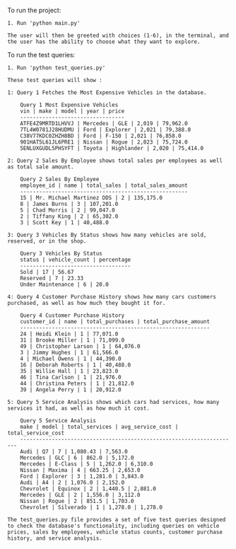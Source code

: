 To run the project:

    1. Run 'python main.py' 
    
    The user will then be greeted with choices (1-6), in the terminal, and the user has the ability to choose what they want to explore.

To run the test queries:

    1. Run 'python test_queries.py'

    These test queries will show :

    1: Query 1 Fetches the Most Expensive Vehicles in the database.

        Query 1 Most Expensive Vehicles
        vin | make | model | year | price
        ---------------------------------
        ATFE4Z9MRTD1LHVVJ | Mercedes | GLE | 2,019 | 79,962.0
        7TL4W0781J28HUDMU | Ford | Explorer | 2,021 | 79,388.0
        C38V77KDC0ZHZH8BD | Ford | F-150 | 2,021 | 76,858.0
        901HAT5L61JL6PRE1 | Nissan | Rogue | 2,023 | 75,724.0
        5ENLUXGUDL5PHSYFT | Toyota | Highlander | 2,020 | 75,414.0

    2: Query 2 Sales By Employee shows total sales per employees as well as total sale amount.

        Query 2 Sales By Employee
        employee_id | name | total_sales | total_sales_amount
        -----------------------------------------------------
        15 | Mr. Michael Martinez DDS | 2 | 135,175.0
        8 | James Burns | 3 | 107,201.0
        5 | Chad Morris | 2 | 99,047.0
        2 | Tiffany King | 2 | 65,302.0
        3 | Scott Key | 1 | 40,488.0

    3: Query 3 Vehicles By Status shows how many vehicles are sold, reserved, or in the shop. 

        Query 3 Vehicles By Status
        status | vehicle_count | percentage
        -----------------------------------
        Sold | 17 | 56.67
        Reserved | 7 | 23.33
        Under Maintenance | 6 | 20.0
    
    4: Query 4 Customer Purchase History shows how many cars customers purchased, as well as how much they bought it for.

        Query 4 Customer Purchase History
        customer_id | name | total_purchases | total_purchase_amount
        ------------------------------------------------------------
        24 | Heidi Klein | 1 | 77,071.0
        31 | Brooke Miller | 1 | 71,099.0
        49 | Christopher Larson | 1 | 64,076.0
        3 | Jimmy Hughes | 1 | 61,566.0
        4 | Michael Owens | 1 | 44,390.0
        16 | Deborah Roberts | 1 | 40,488.0
        35 | Willie Hall | 1 | 23,823.0
        46 | Tina Carlson | 1 | 21,976.0
        44 | Christina Peters | 1 | 21,812.0
        39 | Angela Perry | 1 | 20,912.0

    5: Query 5 Service Analysis shows which cars had services, how many services it had, as well as how much it cost.

        Query 5 Service Analysis
        make | model | total_services | avg_service_cost | total_service_cost
        ---------------------------------------------------------------------
        Audi | Q7 | 7 | 1,080.43 | 7,563.0
        Mercedes | GLC | 6 | 862.0 | 5,172.0
        Mercedes | E-Class | 5 | 1,262.0 | 6,310.0
        Nissan | Maxima | 4 | 663.25 | 2,653.0
        Ford | Explorer | 3 | 1,281.0 | 3,843.0
        Audi | A4 | 2 | 1,076.0 | 2,152.0
        Chevrolet | Equinox | 2 | 1,440.5 | 2,881.0
        Mercedes | GLE | 2 | 1,556.0 | 3,112.0
        Nissan | Rogue | 2 | 851.5 | 1,703.0
        Chevrolet | Silverado | 1 | 1,278.0 | 1,278.0

    The test_queries.py file provides a set of five test queries designed to check the database's functionality, including queries on vehicle prices, sales by employees, vehicle status counts, customer purchase history, and service analysis.